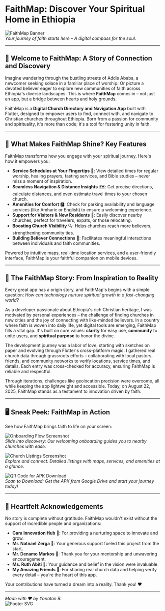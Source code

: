 # FaithMap: Discover Your Spiritual Home in Ethiopia

![FaithMap Banner](banner.png)  
*Your journey of faith starts here – A digital compass for the soul.*

---

## 🌟 Welcome to FaithMap: A Story of Connection and Discovery

Imagine wandering through the bustling streets of Addis Ababa, a newcomer seeking solace in a familiar place of worship. Or picture a devoted believer eager to explore new communities of faith across Ethiopia's diverse landscapes. This is where **FaithMap** comes in – not just an app, but a bridge between hearts and holy grounds.

FaithMap is a **Digital Church Directory and Navigation App** built with Flutter, designed to empower users to find, connect with, and navigate to Christian churches throughout Ethiopia. Born from a passion for community and spirituality, it's more than code; it's a tool for fostering unity in faith.

---

## 🚀 What Makes FaithMap Shine? Key Features

FaithMap transforms how you engage with your spiritual journey. Here's how it empowers you:

- **Service Schedules at Your Fingertips** 📅: View detailed times for regular worship, healing prayers, fasting services, and Bible studies – never miss a moment of inspiration.
- **Seamless Navigation & Distance Insights** 🗺️: Get precise directions, calculate distances, and even estimate travel times to your chosen church.
- **Amenities for Comfort** 🅿️: Check for parking availability and language services (like Amharic or English) to ensure a welcoming experience.
- **Support for Visitors & New Residents** 👋: Easily discover nearby churches, perfect for travelers, expats, or those relocating.
- **Boosting Church Visibility** 🔍: Helps churches reach more believers, strengthening community ties.
- **Building Believer Connections** 🤝: Facilitates meaningful interactions between individuals and faith communities.

Powered by intuitive maps, real-time location services, and a user-friendly interface, FaithMap is your faithful companion on mobile devices.

---

## 📖 The FaithMap Story: From Inspiration to Reality

Every great app has a origin story, and FaithMap's begins with a simple question: *How can technology nurture spiritual growth in a fast-changing world?*

As a developer passionate about Ethiopia's rich Christian heritage, I was motivated by personal experiences – the challenge of finding churches in new cities and the joy of connecting with like-minded believers. In a country where faith is woven into daily life, yet digital tools are emerging, FaithMap fills a vital gap. It's built on core values: **clarity** for easy use, **community** to unite users, and **spiritual purpose** to honor the divine.

The development journey was a labor of love, starting with sketches on paper and evolving through Flutter's cross-platform magic. I gathered real church data through grassroots efforts – collaborating with local pastors, friends, and community networks to verify locations, service times, and details. Each entry was cross-checked for accuracy, ensuring FaithMap is reliable and respectful.

Through iterations, challenges like geolocation precision were overcome, all while keeping the app lightweight and accessible. Today, on August 22, 2025, FaithMap stands as a testament to innovation driven by faith.

---

## 🖥️ Sneak Peek: FaithMap in Action

See how FaithMap brings faith to life on your screen:

![Onboarding Flow Screenshot](im1.jpg)  
*Slide into discovery: Our welcoming onboarding guides you to nearby churches with ease.*

![Church Listings Screenshot](im2.jpg)  
*Explore and connect: Detailed listings with maps, services, and amenities at a glance.*

![QR Code for APK Download](qr.jpg)  
*Scan to Download: Get the APK from Google Drive and start your journey today!*

---

## 🙏 Heartfelt Acknowledgements

No story is complete without gratitude. FaithMap wouldn't exist without the support of incredible people and organizations:

- **Gara Innovation Hub** 🚀: For providing a nurturing space to innovate and grow.
- **Mr. Natnael Zerga** 🤝: Your generous support fueled this project from the start.
- **Mr. Denamo Markos** 📘: Thank you for your mentorship and unwavering encouragement.
- **Ms. Ruth Abiti** 🌟: Your guidance and belief in the vision were invaluable.
- **My Amazing Friends** 👥: For sharing real church data and helping verify every detail – you're the heart of this app.

Your contributions have turned a dream into a reality. Thank you! ❤️

---

*Made with  ❤️ by Yonatan B.*  
![Footer SVG](https://media.licdn.com/dms/image/v2/D4E16AQEec1ZDalBh6A/profile-displaybackgroundimage-shrink_350_1400/B4EZf4jq4KHwAY-/0/1752221794697?e=1758758400&v=beta&t=OmjTLV_Q1E0xQt6YiwqRVNCLvs2GAkp5u1oldTY_Zpc)